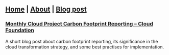 ## [Home](https://vijaykrishnansr.github.io/) | [About](docs/About.md) | [Blog post]()

### [Monthly Cloud Project Carbon Footprint Reporting – Cloud Foundation](https://github.com/VijayKrishnanSR/VijayKrishnanSR.github.io/blob/02b5cfbeddb2ae5a4f2a6834eba23fa0dd7918a8/docs/Blogpost/CarbonFootprintReporting.md)
A short blog post about carbon footprint reporting, its significance in the cloud transformation strategy, and some best practises for implementation.
